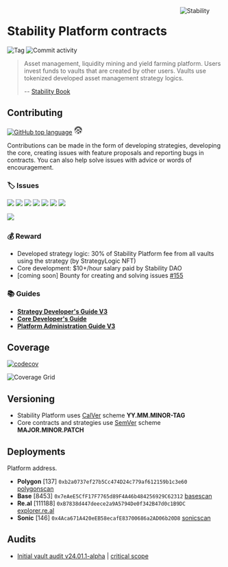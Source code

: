 <img src="https://avatars.githubusercontent.com/u/92305387?s" width="100" align="right" alt="Stability">

# Stability Platform contracts

<img src="https://img.shields.io/github/v/tag/stabilitydao/stability-contracts" alt="Tag">
<img src="https://img.shields.io/github/commit-activity/m/stabilitydao/stability-contracts" alt="Commit activity">

> Asset management, liquidity mining and yield farming platform.
> Users invest funds to vaults that are created by other users.
> Vaults use tokenized developed asset management strategy logics.
>
> -- [Stability Book](https://stabilitydao.gitbook.io/)

## Contributing

[<img alt="GitHub top language" src="https://img.shields.io/github/languages/top/stabilitydao/stability-contracts?logo=solidity">](https://docs.soliditylang.org/en/)
[<img src="https://raw.githubusercontent.com/foundry-rs/foundry/master/.github/logo.png" alt="Foundry" width="20" />](https://book.getfoundry.sh/)

Contributions can be made in the form of developing strategies, developing the core, creating issues with feature proposals and reporting bugs in contracts. You can also help solve issues with advice or words of encouragement.

### 🏷️ Issues

[<img src="https://img.shields.io/github/labels/stabilitydao/stability-contracts/META%20ISSUE">](https://github.com/stabilitydao/stability-contracts/labels/META%20ISSUE)
[<img src="https://img.shields.io/github/labels/stabilitydao/stability-contracts/STRATEGY">](https://github.com/stabilitydao/stability-contracts/labels/STRATEGY)
[<img src="https://img.shields.io/github/labels/stabilitydao/stability-contracts/PLATFORM%20UPGRADE">](https://github.com/stabilitydao/stability-contracts/labels/PLATFORM%20UPGRADE)
[<img src="https://img.shields.io/github/labels/stabilitydao/stability-contracts/NETWORK">](https://github.com/stabilitydao/stability-contracts/labels/NETWORK)
[<img src="https://img.shields.io/github/labels/stabilitydao/stability-contracts/ADAPTER">](https://github.com/stabilitydao/stability-contracts/labels/ADAPTER)
[<img src="https://img.shields.io/github/labels/stabilitydao/stability-contracts/BASE%20STRATEGY">](https://github.com/stabilitydao/stability-contracts/labels/BASE%20STRATEGY)
[<img src="https://img.shields.io/github/labels/stabilitydao/stability-contracts/STRATEGY%20UPGRADE">](https://github.com/stabilitydao/stability-contracts/labels/STRATEGY%20UPGRADE)

[<img src="https://img.shields.io/github/issues-search/stabilitydao/stability-contracts?query=is%3Aissue%20is%3Aopen%20awaiting%20in%3Atitle%20label%3ASTRATEGY&style=for-the-badge&label=%F0%9F%93%9C%20Strategies%20awaiting%20the%20developer&labelColor=%23008800">](https://github.com/stabilitydao/stability-contracts/issues?q=is%3Aissue+is%3Aopen+awaiting+in%3Atitle+label%3ASTRATEGY)

### 💰 Reward

* Developed strategy logic: 30% of Stability Platform fee from all vaults using the strategy (by StrategyLogic NFT)
* Core development: $10+/hour salary paid by Stability DAO
* [coming soon] Bounty for creating and solving issues [#155](https://github.com/stabilitydao/stability-contracts/issues/155)

### 📚 Guides

* **[Strategy Developer's Guide V3](./src/strategies/README.md)**
* **[Core Developer's Guide](./src/core/README.md)**
* **[Platform Administration Guide V3](./ADM.md)**

## Coverage

[![codecov](https://codecov.io/gh/stabilitydao/stability-contracts/graph/badge.svg?token=HXU4SR81AV)](https://codecov.io/gh/stabilitydao/stability-contracts)

![Coverage Grid](https://codecov.io/gh/stabilitydao/stability-contracts/graphs/tree.svg?token=HXU4SR81AV)

## Versioning

* Stability Platform uses [CalVer](https://calver.org/) scheme **YY.MM.MINOR-TAG**
* Core contracts and strategies use [SemVer](https://semver.org/) scheme **MAJOR.MINOR.PATCH**

## Deployments

Platform address.

* **Polygon** [137] `0xb2a0737ef27b5Cc474D24c779af612159b1c3e60` [polygonscan](https://polygonscan.com/address/0xb2a0737ef27b5Cc474D24c779af612159b1c3e60)
* **Base** [8453] `0x7eAeE5CfF17F7765d89F4A46b484256929C62312` [basescan](https://basescan.org/address/0x7eaee5cff17f7765d89f4a46b484256929c62312)
* **Re.al** [111188] `0xB7838d447deece2a9A5794De0f342B47d0c1B9DC` [explorer.re.al](https://explorer.re.al/address/0xB7838d447deece2a9A5794De0f342B47d0c1B9DC)
* **Sonic** [146] `0x4Aca671A420eEB58ecafE83700686a2AD06b20D8` [sonicscan](https://sonicscan.org/address/0x4aca671a420eeb58ecafe83700686a2ad06b20d8)

## Audits

* [Initial vault audit v24.01.1-alpha](audits/initial-audit-stability-platform-v24.01.1-alpha.md) | [critical scope](audits/scopes.md)

